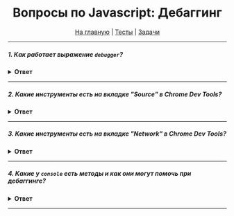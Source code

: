 <div align="center">

<h1>Вопросы по Javascript: Дебаггинг</h1>

<a href="https://github.com/dollaween/javascript-questions">На главную</a> | <a href="https://github.com/dollaween/javascript-tests">Тесты</a> | <a href="https://github.com/dollaween/javascript-tests">Задачи</a>

</div>

---

##### 1. Как работает выражение `debugger`?

<details><summary><b>Ответ</b></summary>
<p>

Выражение `debugger` открывает доступ к любому доступному в конкретном окружении отладочному функционалу, например, к установке брейкпоинтов.

В примере ниже, при вызове отладчика, выполнение скрипта приостановится в том месте, где находится выражение `debugger`. В **Chrome Dev Tools** мы можем посмотреть значение аргумента `props`.
```javascript
function buggyFunction(props) {
  debugger
}
buggyFunction()
```

</p>
</details>

---

##### 2. Какие инструменты есть на вкладке "Source" в Chrome Dev Tools?

<details><summary><b>Ответ</b></summary>
<p>

На вкладке "Source" мы можем:
1. Работать с брейкпоинтами: добавлять/удалять, двигаться по ним.
2. Работать с **Event Listeners**.
3. Смотреть **Scope** функции.
4. Смотреть **Call Stack**.
5. Следить за переменными во вкладке **Watch**.

</p>
</details>

---

##### 3. Какие инструменты есть на вкладке "Network" в Chrome Dev Tools?

<details><summary><b>Ответ</b></summary>
<p>

На вкладке "Network" можно:
1. Посмотреть список загруженных данных.
2. Узнать порядок и время загрузки данных.
3. Посмотреть содержание пришедших данных и отправленных запросов.
4. Изменить скорость интернет-соединения для текущей страницы.

</p>
</details>

---

##### 4. Какие у `console` есть методы и как они могут помочь при дебаггинге?

<details><summary><b>Ответ</b></summary>
<p>

У `console` есть несколько методов, которые помогают в дебаге.

##### `console.dir()`
— отображает список свойств указанного объекта или функции.
```javascript
const f = function() {}
f.prototype.add = () => {}
Ў
console.dir(f);
```
```javascript
arguments: null
caller: null
length: 0
name: "f"
prototype: {add: ƒ, constructor: ƒ}
__proto__: ƒ ()
[[FunctionLocation]]: app.js:3
[[Scopes]]: Scopes[2]
```

##### `console.table()`
— отображает наборы данных в виде таблицы. Вторым аргументом принимает массив с названиями колонок, которые необходимо отобразить.

```javascript
const arr = [
  { id: 1, name: 'Jon', age: 33, color: 'green' }
];

console.table(arr, ['name', 'age']);
```
```javascript
(index) | name  | age
---------------------
0       | "Jon" | 33
```

##### `time`
`console.time()` — запускает таймер, который можно использовать для определения, сколько времени занимает выполнение той или иной операции.

`console.timeEnd()` — останавливает таймер и выводит результат.

```javascript
console.time()

let arr = []
for (let i = 0; i < 1e6; i++) {
  arr.push(i)
}

console.timeEnd()
```
```javascript
default: 15.090087890625 ms
```

##### `console.trace()`
— показывает стэк трейс до текущей функции.

```javascript
inner
outer
(anonymous)
```

##### `console.count()`
— выводит число, равное тому, сколько раз была вызвана конкретная функция `count()`.

```javascript
function iteration() {
  console.count('iteration')
}

iteration()
iteration()
iteration()
```
```javascript
iteration: 1
iteration: 2
iteration: 3
```

</p>
</details>

---
